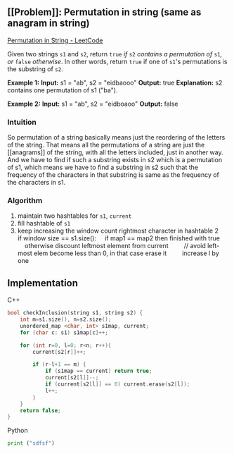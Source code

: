 

## [[Problem]]: Permutation in string (same as anagram in string)

[Permutation in String - LeetCode](https://leetcode.com/problems/permutation-in-string/?envType=study-plan&id=algorithm-i)

Given two strings `s1` and `s2`, return `true` _if_ `s2` _contains a permutation of_ `s1`_, or_ `false` _otherwise_.
In other words, return `true` if one of `s1`'s permutations is the substring of `s2`.

**Example 1:**
**Input:** s1 = "ab", s2 = "eidbaooo"
**Output:** true
**Explanation:** s2 contains one permutation of s1 ("ba").

**Example 2:**
**Input:** s1 = "ab", s2 = "eidboaoo"
**Output:** false


### Intuition
So permutation of a string basically means just the reordering of the letters of the string. 
That means all the permutations of a string are just the [[anagrams]] of the string, with all the letters included, just in another way. 
And we have to find if such a substring exists in s2 which is a permutation of s1, which means we have to find a substring in s2 such that the frequency of the characters in that substring is same as the frequency of the characters in s1.

### Algorithm
1. maintain two hashtables for `s1`, `current` 
2. fill hashtable of `s1`
3. keep increasing the window
	count rightmost character in hashtable 2
    if window size == s1.size():
	    if map1 == map2 then finished with true
        otherwise discount leftmost element from current
        // avoid left-most elem become less than 0, in that case erase it
        increase l by one

## Implementation

C++
```cpp
bool checkInclusion(string s1, string s2) {
    int m=s1.size(), n=s2.size();
    unordered_map <char, int> s1map, current;
    for (char c: s1) s1map[c]++;

    for (int r=0, l=0; r<n; r++){
        current[s2[r]]++;

        if (r-l+1 == m) {
            if (s1map == current) return true;
            current[s2[l]]--;
            if (current[s2[l]] == 0) current.erase(s2[l]);
            l++;
        }
    }
    return false;
}
```



Python
```py
print ("sdfsf")
```


